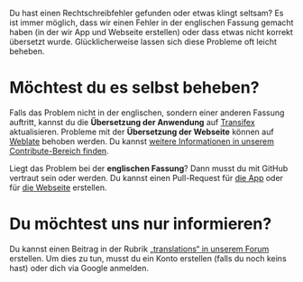 Du hast einen Rechtschreibfehler gefunden oder etwas klingt seltsam? Es ist immer möglich, dass wir einen Fehler in der englischen Fassung gemacht haben (in der wir App und Webseite erstellen) oder dass etwas nicht korrekt übersetzt wurde. Glücklicherweise lassen sich diese Probleme oft leicht beheben.

# Möchtest du es selbst beheben?

Falls das Problem nicht in der englischen, sondern einer anderen Fassung auftritt, kannst du die **Übersetzung der Anwendung** auf [Transifex](https://www.transifex.com/antennapod/antennapod/core-values/) aktualisieren. Probleme mit der **Übersetzung der Webseite** können auf [Weblate](https://hosted.weblate.org/projects/antennapod/) behoben werden. Du kannst [weitere Informationen in unserem Contribute-Bereich finden](/de/contribute/translate).

Liegt das Problem bei der **englischen Fassung**? Dann musst du mit GitHub vertraut sein oder werden. Du kannst einen Pull-Request für [die App](https://github.com/AntennaPod/AntennaPod/) oder für [die Webseite](https://github.com/AntennaPod/antennapod.github.io) erstellen.

# Du möchtest uns nur informieren?

Du kannst einen Beitrag in der Rubrik [„translations“ in unserem Forum](https://forum.antennapod.org/c/translations/11) erstellen. Um dies zu tun, musst du ein Konto erstellen (falls du noch keins hast) oder dich via Google anmelden.

